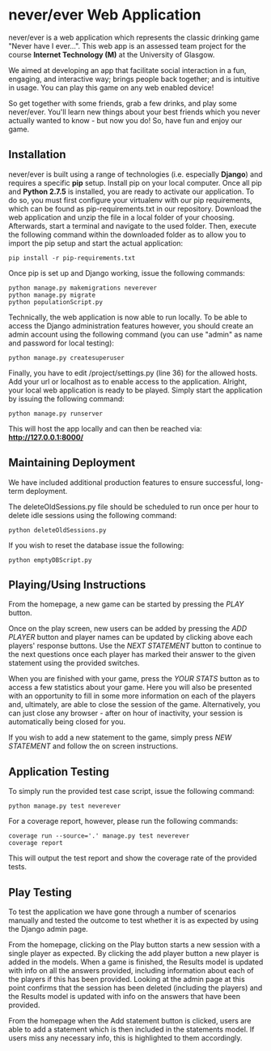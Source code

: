 # never/ever Web Application
never/ever is a web application which represents the classic drinking game "Never have I ever...". This web app is an 
assessed team project for the course **Internet Technology (M)** at the University of Glasgow.

We aimed at developing an app that facilitate social interaction in a fun, engaging, and interactive way; brings people
back together; and is intuitive in usage. You can play this game on any web enabled device!

So get together with some friends, grab a few drinks, and play some never/ever. You'll learn new things about your best
friends which you never actually wanted to know - but now you do! So, have fun and enjoy our game.

Installation
--------------
never/ever is built using a range of technologies (i.e. especially **Django**) and requires a specific **pip** setup. Install 
pip on your local computer. Once all pip and **Python 2.7.5** is installed, you are ready to activate our application. 
To do so, you must first configure your virtualenv with our pip requirements, which can be found as pip-requirements.txt 
in our repository. Download the web application and unzip the file in a local folder of your choosing. Afterwards, 
start a terminal and navigate to the used folder. Then, execute the following command within the downloaded 
folder as to allow you to import the pip setup and start the actual application:
	
	pip install -r pip-requirements.txt

Once pip is set up and Django working, issue the following commands:

	python manage.py makemigrations neverever
	python manage.py migrate
	python populationScript.py
	
Technically, the web application is now able to run locally. To be able to access the Django administration features 
however, you should create an admin account using the following command (you can use "admin" as name and password for local 
testing):
	
	python manage.py createsuperuser
	
Finally, you have to edit /project/settings.py (line 36) for the allowed hosts. Add your url or localhost as to enable access to the application. Alright, your local web application is ready to be played. Simply start the application by issuing the following 
command:

	python manage.py runserver

This will host the app locally and can then be reached via: **http://127.0.0.1:8000/**

Maintaining Deployment
-------------
We have included additional production features to ensure successful, long-term deployment.

The deleteOldSessions.py file should be scheduled to run once per hour to delete idle sessions using the following command:

	python deleteOldSessions.py 

If you wish to reset the database issue the following:

	python emptyDBScript.py

Playing/Using Instructions
------------
From the homepage, a new game can be started by pressing the *PLAY* button.

Once on the play screen, new users can be added by pressing the *ADD PLAYER* button and player names can be updated by 
clicking above each players' response buttons. Use the *NEXT STATEMENT* button to continue to the next questions once 
each player has marked their answer to the given statement using the provided switches. 

When you are finished with your game, press the *YOUR STATS* button as to access a few statistics about your game. 
Here you will also be presented with an opportunity to fill in some more information on each of the players and, 
ultimately, are able to close the session of the game. Alternatively, you can just close any browser - after on hour
of inactivity, your session is automatically being closed for you.

If you wish to add a new statement to the game, simply press *NEW STATEMENT* and follow the on screen instructions.

Application Testing
----------------
To simply run the provided test case script, issue the following command:

    python manage.py test neverever 

For a coverage report, however, please run the following commands:

    coverage run --source='.' manage.py test neverever
    coverage report
    
This will output the test report and show the coverage rate of the provided tests.

Play Testing
----------------
To test the application we have gone through a number of scenarios manually and tested the outcome to test whether it 
is as expected by using the Django admin page. 

From the homepage, clicking on the Play button starts a new session with a single player as expected. By clicking the 
add player button a new player is added in the models. When a game is finished, the Results model is updated with info 
on all the answers provided, including information about each of the players if this has been provided. Looking at the 
admin page at this point confirms that the session has been deleted (including the players) and the Results model is 
updated with info on the answers that have been provided. 

From the homepage when the Add statement button is clicked, users are able to add a statement which is then included in 
the statements model. If users miss any necessary info, this is highlighted to them accordingly.
